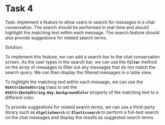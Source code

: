 # Task 4

Task: Implement a feature to allow users to search for messages in a chat
conversation. The search should be performed in real-time and should highlight
the matching text within each message. The search feature should also provide
suggestions for related search terms.

Solution:

To implement this feature, we can add a search bar to the chat conversation
screen. As the user types in the search bar, we can use the **`filter`** method
on the array of messages to filter out any messages that do not match the search
query. We can then display the filtered messages in a table view.

To highlight the matching text within each message, we can use the
**`NSAttributedString`** class to set the
**`NSAttributedString.Key.backgroundColor`** property of the matching text to a
different color.

To provide suggestions for related search terms, we can use a third-party
library such as **`AlgoliaSearch`** or **`Elasticsearch`** to perform a
full-text search on the chat messages and display the results as suggested
search terms.
